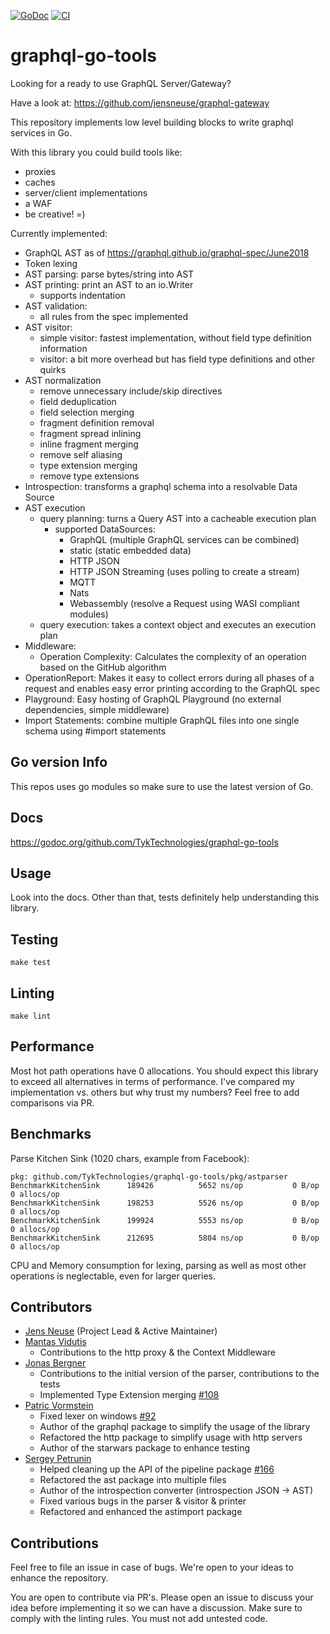 [![GoDoc](https://godoc.org/github.com/TykTechnologies/graphql-go-tools?status.svg)](https://godoc.org/github.com/TykTechnologies/graphql-go-tools)
[![CI](https://github.com/TykTechnologies/graphql-go-tools/workflows/ci/badge.svg)](https://github.com/TykTechnologies/graphql-go-tools/workflows/ci/badge.svg)
# graphql-go-tools

Looking for a ready to use GraphQL Server/Gateway?

Have a look at: https://github.com/jensneuse/graphql-gateway

This repository implements low level building blocks to write graphql services in Go.

With this library you could build tools like:
- proxies
- caches
- server/client implementations
- a WAF
- be creative! =)

Currently implemented:

- GraphQL AST as of https://graphql.github.io/graphql-spec/June2018
- Token lexing
- AST parsing: parse bytes/string into AST
- AST printing: print an AST to an io.Writer
    - supports indentation
- AST validation:
    - all rules from the spec implemented
- AST visitor:
    - simple visitor: fastest implementation, without field type definition information
    - visitor: a bit more overhead but has field type definitions and other quirks
- AST normalization
    - remove unnecessary include/skip directives
    - field deduplication
    - field selection merging
    - fragment definition removal
    - fragment spread inlining
    - inline fragment merging
    - remove self aliasing
    - type extension merging
    - remove type extensions
- Introspection: transforms a graphql schema into a resolvable Data Source
- AST execution
    - query planning: turns a Query AST into a cacheable execution plan
        - supported DataSources:
            - GraphQL (multiple GraphQL services can be combined)
            - static (static embedded data)
            - HTTP JSON
            - HTTP JSON Streaming (uses polling to create a stream)
            - MQTT
            - Nats
            - Webassembly (resolve a Request using WASI compliant modules)
    - query execution: takes a context object and executes an execution plan
- Middleware:
    - Operation Complexity: Calculates the complexity of an operation based on the GitHub algorithm
- OperationReport: Makes it easy to collect errors during all phases of a request and enables easy error printing according to the GraphQL spec
- Playground: Easy hosting of GraphQL Playground (no external dependencies, simple middleware) 
- Import Statements: combine multiple GraphQL files into one single schema using #import statements

## Go version Info

This repos uses go modules so make sure to use the latest version of Go.

## Docs

https://godoc.org/github.com/TykTechnologies/graphql-go-tools

## Usage

Look into the docs.
Other than that, tests definitely help understanding this library.

## Testing

`make test`

## Linting

`make lint`

## Performance

Most hot path operations have 0 allocations.
You should expect this library to exceed all alternatives in terms of performance.
I've compared my implementation vs. others but why trust my numbers?
Feel free to add comparisons via PR.

## Benchmarks

Parse Kitchen Sink (1020 chars, example from Facebook):
```shell script
pkg: github.com/TykTechnologies/graphql-go-tools/pkg/astparser
BenchmarkKitchenSink 	  189426	      5652 ns/op	       0 B/op	       0 allocs/op
BenchmarkKitchenSink 	  198253	      5526 ns/op	       0 B/op	       0 allocs/op
BenchmarkKitchenSink 	  199924	      5553 ns/op	       0 B/op	       0 allocs/op
BenchmarkKitchenSink 	  212695	      5804 ns/op	       0 B/op	       0 allocs/op
```

CPU and Memory consumption for lexing, parsing as well as most other operations is neglectable, even for larger queries.

## Contributors

- [Jens Neuse][jens-neuse-github] (Project Lead & Active Maintainer)
- [Mantas Vidutis][mantas-vidutis-github]
    - Contributions to the http proxy & the Context Middleware
- [Jonas Bergner][jonas-bergner-github]
    - Contributions to the initial version of the parser, contributions to the tests
    - Implemented Type Extension merging [#108](https://github.com/TykTechnologies/graphql-go-tools/pull/108)
- [Patric Vormstein][patric-vormstein-github]
    - Fixed lexer on windows [#92](https://github.com/TykTechnologies/graphql-go-tools/pull/92)
    - Author of the graphql package to simplify the usage of the library
    - Refactored the http package to simplify usage with http servers
    - Author of the starwars package to enhance testing
- [Sergey Petrunin][sergey-petrunin-github]
    - Helped cleaning up the API of the pipeline package [#166](https://github.com/TykTechnologies/graphql-go-tools/pull/166)
    - Refactored the ast package into multiple files
    - Author of the introspection converter (introspection JSON -> AST)
    - Fixed various bugs in the parser & visitor & printer
    - Refactored and enhanced the astimport package

[jens-neuse-github]: https://github.com/jensneuse
[mantas-vidutis-github]: https://github.com/mvid
[jonas-bergner-github]: https://github.com/java-jonas
[patric-vormstein-github]: https://github.com/pvormste
[sergey-petrunin-github]: https://github.com/spetrunin

## Contributions

Feel free to file an issue in case of bugs.
We're open to your ideas to enhance the repository.

You are open to contribute via PR's.
Please open an issue to discuss your idea before implementing it so we can have a discussion.
Make sure to comply with the linting rules.
You must not add untested code.
